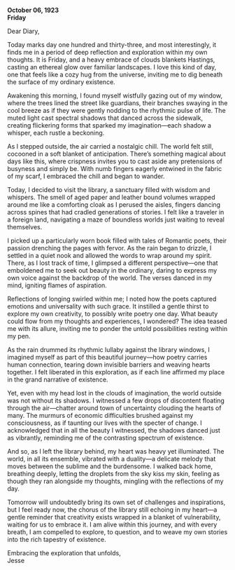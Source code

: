 
**October 06, 1923**  
**Friday**

Dear Diary,

Today marks day one hundred and thirty-three, and most interestingly, it finds me in a period of deep reflection and exploration within my own thoughts. It is Friday, and a heavy embrace of clouds blankets Hastings, casting an ethereal glow over familiar landscapes. I love this kind of day, one that feels like a cozy hug from the universe, inviting me to dig beneath the surface of my ordinary existence.

Awakening this morning, I found myself wistfully gazing out of my window, where the trees lined the street like guardians, their branches swaying in the cool breeze as if they were gently nodding to the rhythmic pulse of life. The muted light cast spectral shadows that danced across the sidewalk, creating flickering forms that sparked my imagination—each shadow a whisper, each rustle a beckoning. 

As I stepped outside, the air carried a nostalgic chill. The world felt still, cocooned in a soft blanket of anticipation. There’s something magical about days like this, where crispness invites you to cast aside any pretensions of busyness and simply be. With numb fingers eagerly entwined in the fabric of my scarf, I embraced the chill and began to wander.

Today, I decided to visit the library, a sanctuary filled with wisdom and whispers. The smell of aged paper and leather bound volumes wrapped around me like a comforting cloak as I perused the aisles, fingers dancing across spines that had cradled generations of stories. I felt like a traveler in a foreign land, navigating a maze of boundless worlds just waiting to reveal themselves. 

I picked up a particularly worn book filled with tales of Romantic poets, their passion drenching the pages with fervor. As the rain began to drizzle, I settled in a quiet nook and allowed the words to wrap around my spirit. There, as I lost track of time, I glimpsed a different perspective—one that emboldened me to seek out beauty in the ordinary, daring to express my own voice against the backdrop of the world. The verses danced in my mind, igniting flames of aspiration. 

Reflections of longing swirled within me; I noted how the poets captured emotions and universality with such grace. It instilled a gentle thirst to explore my own creativity, to possibly write poetry one day. What beauty could flow from my thoughts and experiences, I wondered? The idea teased me with its allure, inviting me to ponder the untold possibilities resting within my pen.

As the rain drummed its rhythmic lullaby against the library windows, I imagined myself as part of this beautiful journey—how poetry carries human connection, tearing down invisible barriers and weaving hearts together. I felt liberated in this exploration, as if each line affirmed my place in the grand narrative of existence. 

Yet, even with my head lost in the clouds of imagination, the world outside was not without its shadows. I witnessed a few drops of discontent floating through the air—chatter around town of uncertainty clouding the hearts of many. The murmurs of economic difficulties brushed against my consciousness, as if taunting our lives with the specter of change. I acknowledged that in all the beauty I witnessed, the shadows danced just as vibrantly, reminding me of the contrasting spectrum of existence.

And so, as I left the library behind, my heart was heavy yet illuminated. The world, in all its ensemble, vibrated with a duality—a delicate melody that moves between the sublime and the burdensome. I walked back home, breathing deeply, letting the droplets from the sky kiss my skin, feeling as though they ran alongside my thoughts, mingling with the reflections of my day.

Tomorrow will undoubtedly bring its own set of challenges and inspirations, but I feel ready now, the chorus of the library still echoing in my heart—a gentle reminder that creativity exists wrapped in a blanket of vulnerability, waiting for us to embrace it. I am alive within this journey, and with every breath, I am compelled to explore, to question, and to weave my own stories into the rich tapestry of existence.

Embracing the exploration that unfolds,  
Jesse
